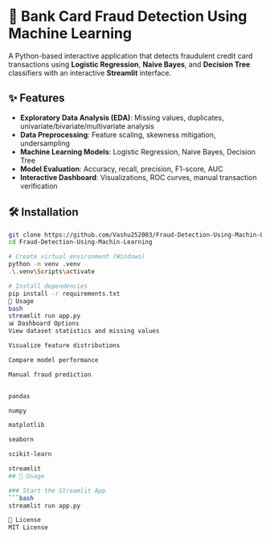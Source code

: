 # 🏦 Bank Card Fraud Detection Using Machine Learning

A Python-based interactive application that detects fraudulent credit card transactions using **Logistic Regression**, **Naive Bayes**, and **Decision Tree** classifiers with an interactive **Streamlit** interface.

## ✨ Features

- **Exploratory Data Analysis (EDA)**: Missing values, duplicates, univariate/bivariate/multivariate analysis
- **Data Preprocessing**: Feature scaling, skewness mitigation, undersampling
- **Machine Learning Models**: Logistic Regression, Naive Bayes, Decision Tree
- **Model Evaluation**: Accuracy, recall, precision, F1-score, AUC
- **Interactive Dashboard**: Visualizations, ROC curves, manual transaction verification

## 🛠️ Installation

````bash
git clone https://github.com/Vashu252003/Fraud-Detection-Using-Machin-Learning.git
cd Fraud-Detection-Using-Machin-Learning

# Create virtual environment (Windows)
python -m venv .venv
.\.venv\Scripts\activate

# Install dependencies
pip install -r requirements.txt
🚀 Usage
bash
streamlit run app.py
📊 Dashboard Options
View dataset statistics and missing values

Visualize feature distributions

Compare model performance

Manual fraud prediction


pandas

numpy

matplotlib

seaborn

scikit-learn

streamlit
## 🚀 Usage

### Start the Streamlit App
```bash
streamlit run app.py

📜 License
MIT License
````
